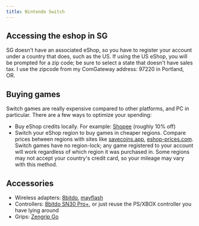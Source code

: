 ```yaml
---
title: Nintendo Switch
---
```

## Accessing the eshop in SG

SG doesn't have an associated eShop, so you have to register your account under a country that does, such as the US. If using the US eShop, you will be prompted for a zip code; be sure to select a state that doesn't have sales tax. I use the zipcode from my ComGateway address: 97220 in Portland, OR.

## Buying games

Switch games are really expensive compared to other platforms, and PC in particular. There are a few ways to optimize your spending:

- Buy eShop credits locally. For example: [Shopee](https://shopee.sg/Nintendo-eShop-Credit-USD50-(10-CASHBACK)-i.54257623.873626277) (roughly 10% off)
- Switch your eShop region to buy games in cheaper regions. Compare prices between regions with sites like [savecoins.app](https://savecoins.app/), [eshop-prices.com](https://eshop-prices.com/prices?currency=SGD). Switch games have no region-lock; any game registered to your account will work regardless of which region it was purchased in. Some regions may not accept your country's credit card, so your mileage may vary with this method.

## Accessories

- Wireless adapters: [8bitdo](https://www.8bitdo.com/wireless-usb-adapter/), [mayflash](http://www.mayflash.com/Products/NINTENDOWiiU/MAGIC-S%20PRO.html)
- Controllers: [8bitdo SN30 Pro+](https://www.8bitdo.com/sn30-pro-plus/), or just reuse the PS/XBOX controller you have lying around
- Grips: [Zengrip Go](https://www.satisfye.com/products/zengrip-go)
